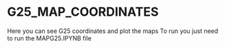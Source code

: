 # G25_MAP_COORDINATES

Here you can see G25 coordinates and plot the maps
To run you just need to run the MAPG25.IPYNB file

